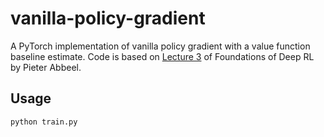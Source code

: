 # vanilla-policy-gradient
 A PyTorch implementation of vanilla policy gradient with a value function baseline estimate. Code is based on [Lecture 3](https://www.dropbox.com/scl/fi/htn2r6ac807oluoxeihdt/l3-policy-gradient-and-advantage-estimation.pdf?rlkey=26hsbd5qvthb8ozq53vdfjrr4&e=1&dl=0) of Foundations of Deep RL by Pieter Abbeel.


## Usage
```python train.py```
